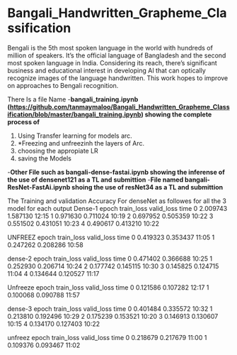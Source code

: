 # Bangali_Handwritten_Grapheme_Classification
Bengali is the 5th most spoken language in the world with hundreds of million of speakers. It’s the official language of Bangladesh and the second most spoken language in India. Considering its reach, there’s significant business and educational interest in developing AI that can optically recognize images of the language handwritten. This work hopes to improve on approaches to Bengali recognition.

There Is a file Name 
-**bangali_training.ipynb (https://github.com/tanmaymaloo/Bangali_Handwritten_Grapheme_Classification/blob/master/bangali_training.ipynb) showing the complete process of**
1. Using Transfer learning for models arc.
2. *Freezing and unfreezinh the layers of Arc.
3. choosing the appropiate LR
4. saving the Models

-**Other File such as bangali-dense-fastai.ipynb showing the inferense of the use of densenet121 as a TL and submittion**
-**File named bangali-ResNet-FastAi.ipynb shoing the use of resNet34 as a TL and submittion**

The Training and validation Accuracy For denseNet as followes for all the 3 model for each output
Dense-1
epoch	train_loss	valid_loss	time
0	2.009743	1.587130	12:15
1	0.971630	0.711024	10:19
2	0.697952	0.505359	10:22
3	0.551502	0.431051	10:23
4	0.490617	0.413210	10:22

UNFREEZ
epoch	train_loss	valid_loss	time
0	0.419323	0.353437	11:05
1	0.247262	0.208286	10:58

dense-2
epoch	train_loss	valid_loss	time
0	0.471402	0.366688	10:25
1	0.252930	0.206714	10:24
2	0.177742	0.145115	10:30
3	0.145825	0.124715	11:04
4	0.134644	0.120527	11:17

Unfreeze
epoch	train_loss	valid_loss	time
0	0.121586	0.107282	12:17
1	0.100068	0.090788	11:57

dense-3
epoch	train_loss	valid_loss	time
0	0.401484	0.335572	10:32
1	0.213810	0.192496	10:29
2	0.175239	0.153521	10:20
3	0.146913	0.130607	10:15
4	0.134170	0.127403	10:22

unfreez
epoch	train_loss	valid_loss	time
0	0.218679	0.217679	11:00
1	0.109376	0.093467	11:02

